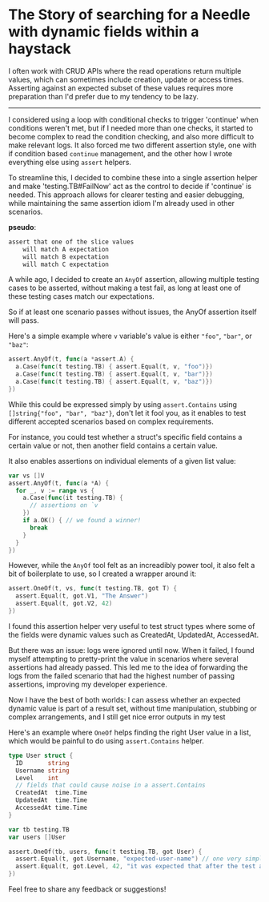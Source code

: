 # The Story of searching for a Needle with dynamic fields within a haystack

I often work with CRUD APIs where the read operations return multiple values,
which can sometimes include creation, update or access times.
Asserting against an expected subset of these values requires more preparation than I'd prefer due to my tendency to be lazy.

---

I considered using a loop with conditional checks to trigger 'continue' when conditions weren't met,
but if I needed more than one checks, it started to become complex to read the condition checking,
and also more difficult to make relevant logs.
It also forced me two different assertion style, one with if condition based `continue` management,
and the other how I wrote everything else using `assert` helpers.

To streamline this, I decided to combine these into a single assertion helper and make 'testing.TB#FailNow' act as the control to decide if 'continue' is needed.
This approach allows for clearer testing and easier debugging, while maintaining the same assertion idiom I'm already used in other scenarios.

**pseudo**:

```txt
assert that one of the slice values
    will match A expectation
    will match B expectation
    will match C expectation
```

A while ago, I decided to create an `AnyOf` assertion,
allowing multiple testing cases to be asserted, without making a test fail,
as long at least one of these testing cases match our expectations.

So if at least one scenario passes without issues, the AnyOf assertion itself will pass.  

Here's a simple example where `v` variable's value is either `"foo"`, `"bar"`, or `"baz"`:  

```go
assert.AnyOf(t, func(a *assert.A) {  
  a.Case(func(t testing.TB) { assert.Equal(t, v, "foo")})  
  a.Case(func(t testing.TB) { assert.Equal(t, v, "bar")})  
  a.Case(func(t testing.TB) { assert.Equal(t, v, "baz")})  
})
```

While this could be expressed simply by using `assert.Contains` using `[]string{"foo", "bar", "baz"}`,
don't let it fool you, as it enables to test different accepted scenarios based on complex requirements.

For instance, you could test whether a struct's specific field contains a certain value or not,
then another field contains a certain value.  

It also enables assertions on individual elements of a given list value:  

```go
var vs []V
assert.AnyOf(t, func(a *A) {  
  for _, v := range vs {  
    a.Case(func(it testing.TB) {  
      // assertions on `v
    })  
    if a.OK() { // we found a winner!  
      break  
    }  
  }  
})
```

However, while the `AnyOf` tool felt as an increadibly power tool,
it also felt a bit of boilerplate to use, so I created a wrapper around it:  

```go
assert.OneOf(t, vs, func(t testing.TB, got T) {  
  assert.Equal(t, got.V1, "The Answer")  
  assert.Equal(t, got.V2, 42)  
})
```

I found this assertion helper very useful to test struct types
where some of the fields were dynamic values such as CreatedAt, UpdatedAt, AccessedAt.

But there was an issue: logs were ignored until now. When it failed,
I found myself attempting to pretty-print the value in scenarios where several assertions had already passed.
This led me to the idea of forwarding the logs from the failed scenario that had the highest number of passing assertions,
improving my developer experience.  

Now I have the best of both worlds:
I can assess whether an expected dynamic value is part of a result set, without time manipulation, stubbing or complex arrangements,
and I still get nice error outputs in my test

Here's an example where `OneOf` helps finding the right User value in a list,
which would be painful to do using `assert.Contains` helper.

```go
type User struct {  
  ID       string  
  Username string
  Level    int
  // fields that could cause noise in a assert.Contains  
  CreatedAt  time.Time  
  UpdatedAt  time.Time  
  AccessedAt time.Time  
}  

var tb testing.TB  
var users []User  

assert.OneOf(tb, users, func(t testing.TB, got User) {  
  assert.Equal(t, got.Username, "expected-user-name") // one very simple assertion as a sample
  assert.Equal(t, got.Level, 42, "it was expected that after the test arrangement, the user is at lvl 42")
})
```

Feel free to share any feedback or suggestions!

